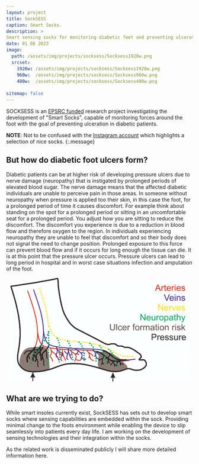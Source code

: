 ```yaml
---
layout: project
title: SockSESS
caption: Smart Socks.
description: >
Smart sensing socks for monitoring diabetic feet and preventing ulceration.
date: 01 08 2023
image: 
  path: /assets/img/projects/socksess/Socksess1920w.png
  srcset: 
    1920w: /assets/img/projects/socksess/Socksess1920w.png
    960w:  /assets/img/projects/socksess/Socksess960w.png
    480w:  /assets/img/projects/socksess/Socksess480w.png

sitemap: false
---
```


SOCKSESS is an [EPSRC funded](https://gow.epsrc.ukri.org/NGBOViewGrant.aspx?GrantRef=EP/X001059/1) research project investigating the development of "Smart Socks", capable of monitoring forces around the foot with the goal of preventing ulceration in diabetic patients. 

**NOTE**: Not to be confused with the [Instagram account](https://www.instagram.com/socksess/?hl=en) which highlights a selection of nice socks.
{:.message}

## But how do diabetic foot ulcers form?

Diabetic patients can be at higher risk of developing pressure ulcers due to nerve damage (neuropathy) that is instigated by prolonged periods of elevated blood sugar. The nerve damage means that the affected diabetic individuals are unable to perceive pain in those areas. In someone without neuropathy when pressure is applied too their skin, in this case the foot, for a prolonged period of time it causes discomfort. For example think about standing on the spot for a prolonged period or sitting in an uncomfortable seat for a prolonged period. You adjust how you are sitting to reduce the discomfort. The discomfort you experience is due to a reduction in blood flow and therefore oxygen to the region. In individuals experiencing neuropathy they are unable to feel that discomfort and so their body does not signal the need to change position. Prolonged exposure to this force can prevent blood flow and if it occurs for long enough the tissue can die. It is at this point that the pressure ulcer occurs. Pressure ulcers can lead to long period in hospital and in worst case situations infection and amputation of the foot.

![960x540](/assets/img/projects/socksess/UlcersFormation960w.jpg "Pressure Ulcer Formation") 

## What are we trying to do?

While smart insoles currently exist, SockSESS has sets out to develop smart socks where sensing capabilities are embedded within the sock. Providing minimal change to the foots environment while enabling the device to slip seamlessly into patients every day life. I am working on the development of sensing technologies and their integration within the socks.

As the related work is disseminated publicly I will share more detailed information here.